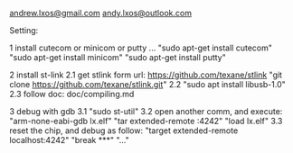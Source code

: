 
andrew.lxos@gmail.com
andy.lxos@outlook.com

Setting:

1 install cutecom or minicom or putty ...
	"sudo apt-get install cutecom"
	"sudo apt-get install minicom"
	"sudo apt-get install putty"

2 install st-link
	2.1 get stlink form url: https://github.com/texane/stlink
		"git clone https://github.com/texane/stlink.git"
	2.2 "sudo apt install libusb-1.0"
	2.3 follow doc: doc/compiling.md

3 debug with gdb
	3.1 "sudo st-util"
	3.2 open another comm, and execute:
		"arm-none-eabi-gdb lx.elf"
		"tar extended-remote :4242"
		"load lx.elf"
	3.3 reset the chip, and debug as follow:
		"target extended-remote localhost:4242"
		"break ***"
		"..."

